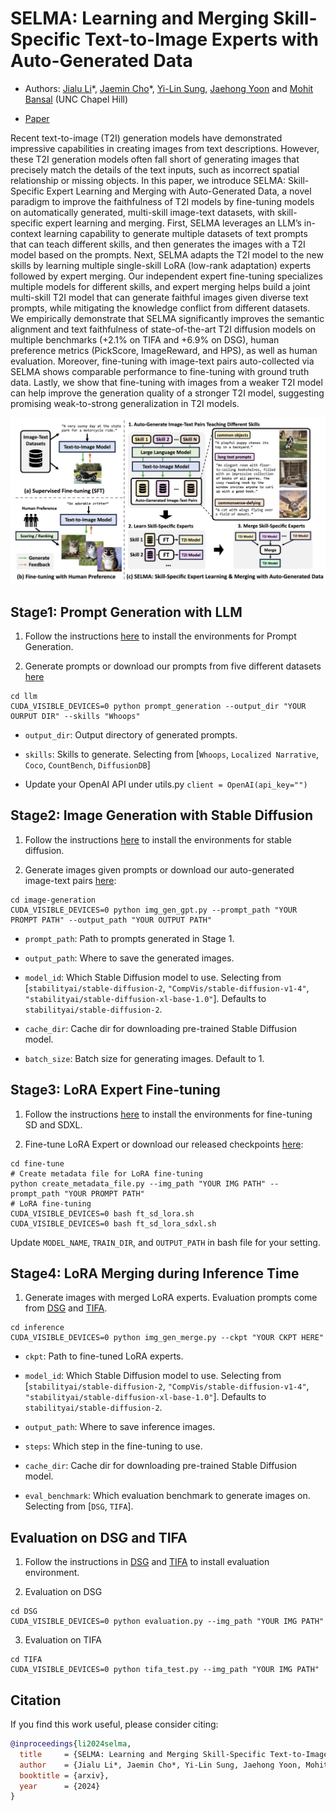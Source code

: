 # SELMA: Learning and Merging Skill-Specific Text-to-Image Experts with Auto-Generated Data

* Authors: [Jialu Li](https://jialuli-luka.github.io/)\*, [Jaemin Cho](https://j-min.io/)\*, [Yi-Lin Sung](https://ylsung.github.io/), [Jaehong Yoon](https://jaehong31.github.io/) and [Mohit Bansal](https://www.cs.unc.edu/~mbansal/) (UNC Chapel Hill)

* [Paper]()

Recent text-to-image (T2I) generation models have demonstrated impressive capabilities in creating images from text descriptions. However, these T2I generation models often fall short of generating images that precisely match the details of the text inputs, such as incorrect spatial relationship or missing objects. 
In this paper, we introduce SELMA: Skill-Specific Expert Learning and Merging with Auto-Generated Data, a novel paradigm to improve the faithfulness of T2I models by fine-tuning models on automatically generated, multi-skill image-text datasets, with skill-specific expert learning and merging. 
First, SELMA leverages an LLM’s in-context learning capability to generate multiple datasets of text prompts that can teach different skills, and then generates the images with a T2I model based on the prompts. 
Next, SELMA adapts the T2I model to the new skills by learning multiple single-skill LoRA (low-rank adaptation) experts followed by expert merging. 
Our independent expert fine-tuning specializes multiple models for different skills, and expert merging helps build a joint multi-skill T2I model that can generate faithful images given diverse text prompts, while mitigating the knowledge conflict from different datasets. 
We empirically demonstrate that SELMA significantly improves the semantic alignment and text faithfulness of state-of-the-art T2I diffusion models on multiple benchmarks (+2.1% on TIFA and +6.9% on DSG), human preference metrics (PickScore, ImageReward, and HPS), as well as human evaluation. 
Moreover, fine-tuning with image-text pairs auto-collected via SELMA shows comparable performance to fine-tuning with ground truth data. Lastly, we show that fine-tuning with images from a weaker T2I model can help improve the generation quality of a stronger T2I model, suggesting promising weak-to-strong generalization in T2I models. 

<p align="center">
<img src="./assets/teaser_big.png" alt="teaser image"/>
</p>



## Stage1: Prompt Generation with LLM

1. Follow the instructions [here](https://github.com/tatsu-lab/stanford_alpaca/tree/main) to install the environments for Prompt Generation.

2. Generate prompts or download our prompts from five different datasets [here](https://www.dropbox.com/scl/fo/xxgfjfqtxpmmqscydysib/h?rlkey=agg8vege1mmu43t44sak4wl8p&dl=0)

```
cd llm
CUDA_VISIBLE_DEVICES=0 python prompt_generation --output_dir "YOUR OURPUT DIR" --skills "Whoops"
```

* `output_dir`: Output directory of generated prompts.

* `skills`: Skills to generate. Selecting from [`Whoops`, `Localized Narrative`, `Coco`, `CountBench`, `DiffusionDB`]

* Update your OpenAI API under utils.py  `client = OpenAI(api_key="")`


## Stage2: Image Generation with Stable Diffusion

1. Follow the instructions [here](https://github.com/huggingface/diffusers) to install the environments for stable diffusion.

2. Generate images given prompts or download our auto-generated image-text pairs [here](https://www.dropbox.com/scl/fo/xxgfjfqtxpmmqscydysib/h?rlkey=agg8vege1mmu43t44sak4wl8p&dl=0):

```
cd image-generation
CUDA_VISIBLE_DEVICES=0 python img_gen_gpt.py --prompt_path "YOUR PROMPT PATH" --output_path "YOUR OUTPUT PATH" 
```

* `prompt_path`: Path to prompts generated in Stage 1. 

* `output_path`: Where to save the generated images. 

* `model_id`: Which Stable Diffusion model to use. Selecting from [`stabilityai/stable-diffusion-2`, `"CompVis/stable-diffusion-v1-4"`, `"stabilityai/stable-diffusion-xl-base-1.0"`]. Defaults to `stabilityai/stable-diffusion-2`.

* `cache_dir`: Cache dir for downloading pre-trained Stable Diffusion model. 

* `batch_size`: Batch size for generating images. Default to 1. 

## Stage3: LoRA Expert Fine-tuning

1. Follow the instructions [here](https://github.com/huggingface/diffusers/tree/main/examples/text_to_image) to install the environments for fine-tuning SD and SDXL. 

2. Fine-tune LoRA Expert or download our released checkpoints [here](https://www.dropbox.com/scl/fo/xxgfjfqtxpmmqscydysib/h?rlkey=agg8vege1mmu43t44sak4wl8p&dl=0):

```
cd fine-tune
# Create metadata file for LoRA fine-tuning
python create_metadata_file.py --img_path "YOUR IMG PATH" --prompt_path "YOUR PROMPT PATH"
# LoRA fine-tuning
CUDA_VISIBLE_DEVICES=0 bash ft_sd_lora.sh 
CUDA_VISIBLE_DEVICES=0 bash ft_sd_lora_sdxl.sh
```

Update `MODEL_NAME`, `TRAIN_DIR`, and `OUTPUT_PATH` in bash file for your setting. 



## Stage4: LoRA Merging during Inference Time

1. Generate images with merged LoRA experts. Evaluation prompts come from [DSG](https://github.com/j-min/DSG) and [TIFA](https://github.com/Yushi-Hu/tifa).

```
cd inference
CUDA_VISIBLE_DEVICES=0 python img_gen_merge.py --ckpt "YOUR CKPT HERE"
```

* `ckpt`: Path to fine-tuned LoRA experts. 

* `model_id`: Which Stable Diffusion model to use. Selecting from [`stabilityai/stable-diffusion-2`, `"CompVis/stable-diffusion-v1-4"`, `"stabilityai/stable-diffusion-xl-base-1.0"`]. Defaults to `stabilityai/stable-diffusion-2`.

* `output_path`: Where to save inference images. 

* `steps`: Which step in the fine-tuning to use.

* `cache_dir`: Cache dir for downloading pre-trained Stable Diffusion model. 

* `eval_benchmark`: Which evaluation benchmark to generate images on. Selecting from [`DSG`, `TIFA`].


## Evaluation on DSG and TIFA

1. Follow the instructions in [DSG](https://github.com/j-min/DSG) and [TIFA](https://github.com/Yushi-Hu/tifa) to install evaluation environment. 

2. Evaluation on DSG

```
cd DSG
CUDA_VISIBLE_DEVICES=0 python evaluation.py --img_path "YOUR IMG PATH"
```

3. Evaluation on TIFA

```
cd TIFA
CUDA_VISIBLE_DEVICES=0 python tifa_test.py --img_path "YOUR IMG PATH"
```




## Citation

If you find this work useful, please consider citing:

```bibtex
@inproceedings{li2024selma,
  title     = {SELMA: Learning and Merging Skill-Specific Text-to-Image Experts with Auto-Generated Data},
  author    = {Jialu Li*, Jaemin Cho*, Yi-Lin Sung, Jaehong Yoon, Mohit Bansal},
  booktitle = {arxiv},
  year      = {2024}
}
```
